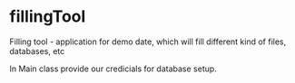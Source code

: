 # fillingTool
Filling tool - application for demo date, which will fill different kind of files, databases, etc

In Main class provide our credicials for database setup.
